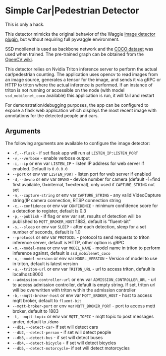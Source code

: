 <!--
waggle_topic=/plugins_and_code
-->

# Simple Car|Pedestrian Detector 

This is only a hack.

This detector mimicks the original behavior of the Waggle
[image detector plugin](https://github.com/waggle-sensor/plugin_manager/tree/master/plugins/image-detector.plugin),
but without requiring full pywaggle environment.

SSD mobilenet is used as backbone network and
the [COCO dataset](http://cocodataset.org/#home)
was used when trained.  The pre-trained graph can
be obtained from the
[OpenCV wiki](https://github.com/opencv/opencv/wiki/TensorFlow-Object-Detection-API).

This detector relies on Nvidia Triton inference server to perform the actual car/pedestrian counting. The application uses opencv to read images from an image source, generates a tensor for the image, and sends it via gRPC or HTTP to triton where the actual inference is performed. If an instance of triton is not running or accessible on the node (with model `ssd_mobilenet_coco` available) this application is run, it will fail and restart

For demonstration/debugging purposes, the app can be configured to expose a flask web application which displays the most recent image with annotations for the detected people and cars.

## Arguments
The following arguments are available to configure the image detector:
- `-f,--flask` - if set flask app will run at `LISTEN_IP:LISTEN_PORT`
- `-v,--verbose` - enable verbose output
- `-i,--ip` or env var `LISTEN_IP` - listen IP address for web server if enabled. Default is `0.0.0.0`
- `--port` or env var `LISTEN_PORT` - listen port for web server if enabled
- `-d,--devno` or env var `DEVNO` - device number for camera (default -1=find first available, 0=internal, 1=external), only used if `CAPTURE_STRING` not set
- `-n,--capture-string` or env var `CAPTURE_STRING` - any valid VideoCapture string(IP camera connection, RTSP connection string
- `-c,--confidence` or env var `CONFIDENCE` - minimum confidence score for a detection to register, default is 0.3
- `-p,--publish` - if flag or env var set, results of detection will be published to `MQTT_BROKER_HOST`:1883, default is "fluent-bit"
- `-s,--sleep` or env var `SLEEP` - after each detection, sleep for a set number of seconds, default is 1.0
- `--protocol` or env var `PROTOCOL` - protocol to send requests to triton inference server, default is HTTP, other option is gRPC
- `-m,--model-name` or env var `MODEL_NAME` - model name in triton to perform inference against, default is `ssd_mobilenet_coco`
- `-x,--model-version` or env var `MODEL_VERSION` - Version of model to use in triton, default is latest version
- `-u,--triton-url` or env var `TRITON_URL` - url to access triton, default is localhost:8000
- `--admission-controller-url` or env var `ADMISSION_CONTROLLER_URL` - url to access admission controller, default is empty string. If set, triton url will be overwritten with triton within the admission controller
- `-b,--mqtt-broker-host` or env var `MQTT_BROKER_HOST` - host to access mqtt broker, default to `fluent-bit`
- `--mqtt-broker-port` or env var `MQTT_BROKER_PORT` - port to access mqtt broker, default to 1883
- `-t,--mqtt-topic` or env var `MQTT_TOPIC` - mqtt topic to post messages under, default to `/demo`
- `--db1,--detect-car`- if set will detect cars
- `--db2,--detect-person` - if set will detect people
- `--db3,--detect-bus` - if set will detect buses
- `--db4,--detect-bicycle` - if set will detect bicycles
- `--db5,--detect-motorcycle`- if set will detect motorcycles




